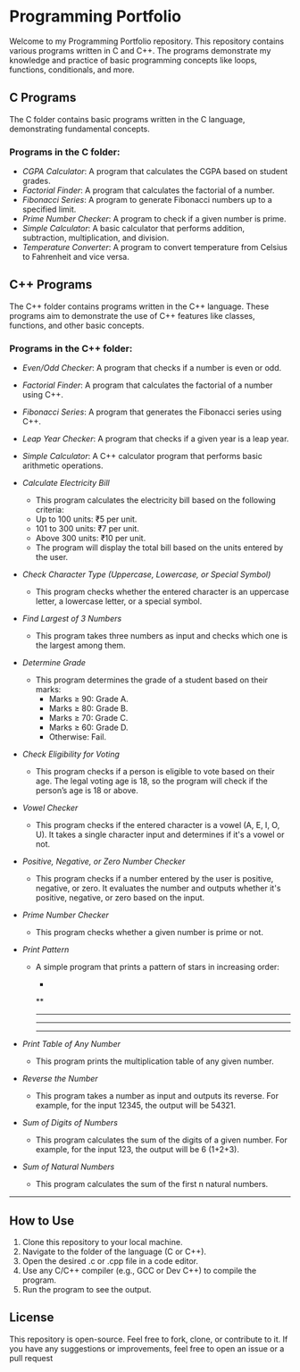 # Programming Portfolio

Welcome to my Programming Portfolio repository. This repository contains various programs written in C and C++. The programs demonstrate my knowledge and practice of basic programming concepts like loops, functions, conditionals, and more.

## C Programs
The C folder contains basic programs written in the C language, demonstrating fundamental concepts.

### Programs in the C folder:
- *CGPA Calculator*: A program that calculates the CGPA based on student grades.
- *Factorial Finder*: A program that calculates the factorial of a number.
- *Fibonacci Series*: A program to generate Fibonacci numbers up to a specified limit.
- *Prime Number Checker*: A program to check if a given number is prime.
- *Simple Calculator*: A basic calculator that performs addition, subtraction, multiplication, and division.
- *Temperature Converter*: A program to convert temperature from Celsius to Fahrenheit and vice versa.

## C++ Programs
The C++ folder contains programs written in the C++ language. These programs aim to demonstrate the use of C++ features like classes, functions, and other basic concepts.

### Programs in the C++ folder:
- *Even/Odd Checker*: A program that checks if a number is even or odd.
- *Factorial Finder*: A program that calculates the factorial of a number using C++.
- *Fibonacci Series*: A program that generates the Fibonacci series using C++.
- *Leap Year Checker*: A program that checks if a given year is a leap year.
- *Simple Calculator*: A C++ calculator program that performs basic arithmetic operations.
- *Calculate Electricity Bill*  
     - This program calculates the electricity bill based on the following criteria:
     - Up to 100 units: ₹5 per unit.
     - 101 to 300 units: ₹7 per unit.
     - Above 300 units: ₹10 per unit.
     - The program will display the total bill based on the units entered by the user.

- *Check Character Type (Uppercase, Lowercase, or Special Symbol)*  
   - This program checks whether the entered character is an uppercase letter, a lowercase letter, or a special symbol.

- *Find Largest of 3 Numbers*  
   - This program takes three numbers as input and checks which one is the largest among them.

- *Determine Grade*  
   - This program determines the grade of a student based on their marks:
     - Marks ≥ 90: Grade A.
     - Marks ≥ 80: Grade B.
     - Marks ≥ 70: Grade C.
     - Marks ≥ 60: Grade D.
     - Otherwise: Fail.

- *Check Eligibility for Voting*  
   - This program checks if a person is eligible to vote based on their age. The legal voting age is 18, so the program will check if the person’s age is 18 or above.

- *Vowel Checker*  
   - This program checks if the entered character is a vowel (A, E, I, O, U). It takes a single character input and determines if it's a vowel or not.

- *Positive, Negative, or Zero Number Checker*  
   - This program checks if a number entered by the user is positive, negative, or zero. It evaluates the number and outputs whether it's positive, negative, or zero based on the input.

- *Prime Number Checker*  
   - This program checks whether a given number is prime or not.

- *Print Pattern*  
   - A simple program that prints a pattern of stars in increasing order:
     
     *
     **
     ***
     ****
     *****
     

- *Print Table of Any Number*  
   - This program prints the multiplication table of any given number.

- *Reverse the Number*  
   - This program takes a number as input and outputs its reverse. For example, for the input 12345, the output will be 54321.

- *Sum of Digits of Numbers*  
   - This program calculates the sum of the digits of a given number. For example, for the input 123, the output will be 6 (1+2+3).

- *Sum of Natural Numbers*  
   - This program calculates the sum of the first n natural numbers.

---

## How to Use
1. Clone this repository to your local machine.
2. Navigate to the folder of the language (C or C++).
3. Open the desired .c or .cpp file in a code editor.
4. Use any C/C++ compiler (e.g., GCC or Dev C++) to compile the program.
5. Run the program to see the output.

## License
This repository is open-source. Feel free to fork, clone, or contribute to it. If you have any suggestions or improvements, feel free to open an issue or a pull request
